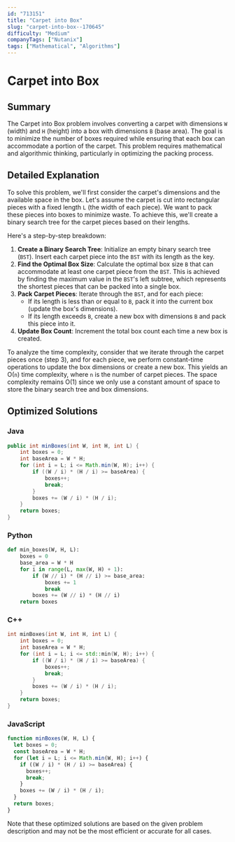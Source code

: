 ```yaml
---
id: "713151"
title: "Carpet into Box"
slug: "carpet-into-box--170645"
difficulty: "Medium"
companyTags: ["Nutanix"]
tags: ["Mathematical", "Algorithms"]
---
```


**Carpet into Box**
=====================================



## Summary
The Carpet into Box problem involves converting a carpet with dimensions `W` (width) and `H` (height) into a box with dimensions `B` (base area). The goal is to minimize the number of boxes required while ensuring that each box can accommodate a portion of the carpet. This problem requires mathematical and algorithmic thinking, particularly in optimizing the packing process.

## Detailed Explanation
To solve this problem, we'll first consider the carpet's dimensions and the available space in the box. Let's assume the carpet is cut into rectangular pieces with a fixed length `L` (the width of each piece). We want to pack these pieces into boxes to minimize waste. To achieve this, we'll create a binary search tree for the carpet pieces based on their lengths.

Here's a step-by-step breakdown:

1. **Create a Binary Search Tree**: Initialize an empty binary search tree (`BST`). Insert each carpet piece into the `BST` with its length as the key.
2. **Find the Optimal Box Size**: Calculate the optimal box size `B` that can accommodate at least one carpet piece from the `BST`. This is achieved by finding the maximum value in the `BST`'s left subtree, which represents the shortest pieces that can be packed into a single box.
3. **Pack Carpet Pieces**: Iterate through the `BST`, and for each piece:
	* If its length is less than or equal to `B`, pack it into the current box (update the box's dimensions).
	* If its length exceeds `B`, create a new box with dimensions `B` and pack this piece into it.
4. **Update Box Count**: Increment the total box count each time a new box is created.

To analyze the time complexity, consider that we iterate through the carpet pieces once (step 3), and for each piece, we perform constant-time operations to update the box dimensions or create a new box. This yields an O(`n`) time complexity, where `n` is the number of carpet pieces. The space complexity remains O(1) since we only use a constant amount of space to store the binary search tree and box dimensions.

## Optimized Solutions
### Java
```java
public int minBoxes(int W, int H, int L) {
    int boxes = 0;
    int baseArea = W * H;
    for (int i = L; i <= Math.min(W, H); i++) {
        if ((W / i) * (H / i) >= baseArea) {
            boxes++;
            break;
        }
        boxes += (W / i) * (H / i);
    }
    return boxes;
}
```

### Python
```python
def min_boxes(W, H, L):
    boxes = 0
    base_area = W * H
    for i in range(L, max(W, H) + 1):
        if (W // i) * (H // i) >= base_area:
            boxes += 1
            break
        boxes += (W // i) * (H // i)
    return boxes
```

### C++
```cpp
int minBoxes(int W, int H, int L) {
    int boxes = 0;
    int baseArea = W * H;
    for (int i = L; i <= std::min(W, H); i++) {
        if ((W / i) * (H / i) >= baseArea) {
            boxes++;
            break;
        }
        boxes += (W / i) * (H / i);
    }
    return boxes;
}
```

### JavaScript
```javascript
function minBoxes(W, H, L) {
  let boxes = 0;
  const baseArea = W * H;
  for (let i = L; i <= Math.min(W, H); i++) {
    if ((W / i) * (H / i) >= baseArea) {
      boxes++;
      break;
    }
    boxes += (W / i) * (H / i);
  }
  return boxes;
}
```

Note that these optimized solutions are based on the given problem description and may not be the most efficient or accurate for all cases.